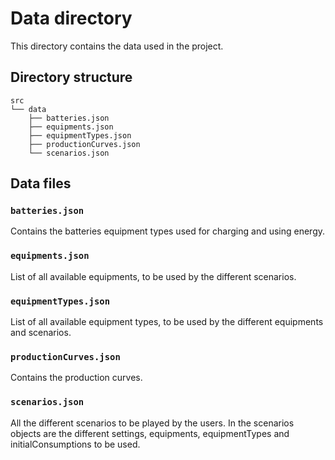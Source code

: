 # Data directory
This directory contains the data used in the project.

## Directory structure
```
src
└── data
    ├── batteries.json
    ├── equipments.json
    ├── equipmentTypes.json
    ├── productionCurves.json
    └── scenarios.json
```

## Data files
### `batteries.json`
Contains the batteries equipment types used for charging and using energy.

### `equipments.json`
List of all available equipments, to be used by the different scenarios.

### `equipmentTypes.json`
List of all available equipment types, to be used by the different equipments and scenarios.

### `productionCurves.json`
Contains the production curves. 

### `scenarios.json`
All the different scenarios to be played by the users. In the scenarios objects are the different settings, equipments, equipmentTypes and initialConsumptions to be used.
